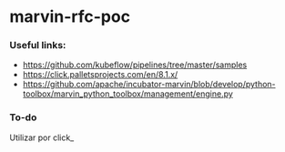 # marvin-rfc-poc

### Useful links:
- https://github.com/kubeflow/pipelines/tree/master/samples
- https://click.palletsprojects.com/en/8.1.x/
- https://github.com/apache/incubator-marvin/blob/develop/python-toolbox/marvin_python_toolbox/management/engine.py


### To-do
Utilizar por click_
